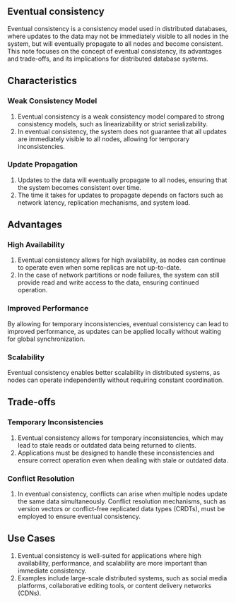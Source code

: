 ## Eventual consistency 
Eventual consistency is a consistency model used in distributed databases, where updates to the data may not be immediately visible to all nodes in the system, but will eventually propagate to all nodes and become consistent. This note focuses on the concept of eventual consistency, its advantages and trade-offs, and its implications for distributed database systems.

## Characteristics

### Weak Consistency Model
1. Eventual consistency is a weak consistency model compared to strong consistency models, such as linearizability or strict serializability.
2. In eventual consistency, the system does not guarantee that all updates are immediately visible to all nodes, allowing for temporary inconsistencies.

### Update Propagation
1. Updates to the data will eventually propagate to all nodes, ensuring that the system becomes consistent over time.
2. The time it takes for updates to propagate depends on factors such as network latency, replication mechanisms, and system load.

## Advantages

### High Availability
1. Eventual consistency allows for high availability, as nodes can continue to operate even when some replicas are not up-to-date.
2. In the case of network partitions or node failures, the system can still provide read and write access to the data, ensuring continued operation.

### Improved Performance
By allowing for temporary inconsistencies, eventual consistency can lead to improved performance, as updates can be applied locally without waiting for global synchronization.

### Scalability
Eventual consistency enables better scalability in distributed systems, as nodes can operate independently without requiring constant coordination.

## Trade-offs

### Temporary Inconsistencies
1. Eventual consistency allows for temporary inconsistencies, which may lead to stale reads or outdated data being returned to clients.
2. Applications must be designed to handle these inconsistencies and ensure correct operation even when dealing with stale or outdated data.

### Conflict Resolution
1. In eventual consistency, conflicts can arise when multiple nodes update the same data simultaneously. Conflict resolution mechanisms, such as version vectors or conflict-free replicated data types (CRDTs), must be employed to ensure eventual consistency.

## Use Cases

1. Eventual consistency is well-suited for applications where high availability, performance, and scalability are more important than immediate consistency.
2. Examples include large-scale distributed systems, such as social media platforms, collaborative editing tools, or content delivery networks (CDNs).
